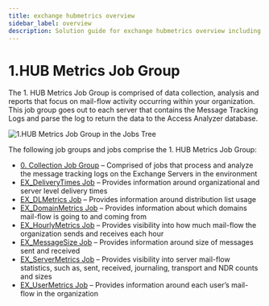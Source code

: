```yaml
---
title: exchange hubmetrics overview
sidebar_label: overview
description: Solution guide for exchange hubmetrics overview including implementation steps, configuration, and best practices.
---
```


# 1.HUB Metrics Job Group

The 1. HUB Metrics Job Group is comprised of data collection, analysis and reports that focus on
mail-flow activity occurring within your organization. This job group goes out to each server that
contains the Message Tracking Logs and parse the log to return the data to the Access Analyzer
database.

![1.HUB Metrics Job Group in the Jobs Tree](/img/product_docs/accessanalyzer/admin/hostmanagement/jobstree.webp)

The following job groups and jobs comprise the 1. HUB Metrics Job Group:

- [0. Collection Job Group](/docs/accessanalyzer/12.0/solutions/exchange/hubmetrics/collection/overview.md) – Comprised of jobs that process and analyze the
  message tracking logs on the Exchange Servers in the environment
- [EX_DeliveryTimes Job](/docs/accessanalyzer/12.0/solutions/exchange/hubmetrics/ex-deliverytimes.md) – Provides information around organizational and
  server level delivery times
- [EX_DLMetrics Job](/docs/accessanalyzer/12.0/solutions/exchange/hubmetrics/ex-dlmetrics.md) – Provides information around distribution list usage
- [EX_DomainMetrics Job](/docs/accessanalyzer/12.0/solutions/exchange/hubmetrics/ex-domainmetrics.md) – Provides information about which domains mail-flow
  is going to and coming from
- [EX_HourlyMetrics Job](/docs/accessanalyzer/12.0/solutions/exchange/hubmetrics/ex-hourlymetrics.md) – Provides visibility into how much mail-flow the
  organization sends and receives each hour
- [EX_MessageSize Job](/docs/accessanalyzer/12.0/solutions/exchange/hubmetrics/ex-messagesize.md) – Provides information around size of messages sent and
  received
- [EX_ServerMetrics Job](/docs/accessanalyzer/12.0/solutions/exchange/hubmetrics/ex-servermetrics.md) – Provides visibility into server mail-flow
  statistics, such as, sent, received, journaling, transport and NDR counts and sizes
- [EX_UserMetrics Job](/docs/accessanalyzer/12.0/solutions/exchange/hubmetrics/ex-usermetrics.md) – Provides information around each user’s mail-flow in the
  organization
